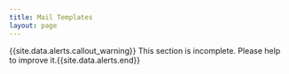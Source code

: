 ```yaml
---
title: Mail Templates
layout: page
---
```


{{site.data.alerts.callout_warning}} This section is incomplete. Please help to improve it.{{site.data.alerts.end}} 